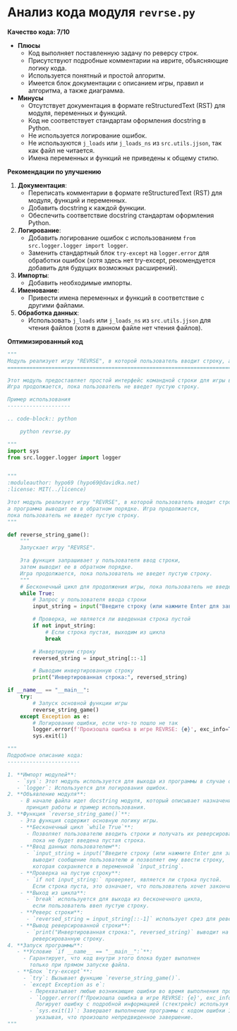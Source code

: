 # Анализ кода модуля `revrse.py`

**Качество кода: 7/10**

- **Плюсы**
    - Код выполняет поставленную задачу по реверсу строк.
    - Присутствуют подробные комментарии на иврите, объясняющие логику кода.
    - Используется понятный и простой алгоритм.
    - Имеется блок документации с описанием игры, правил и алгоритма, а также диаграмма.
- **Минусы**
    - Отсутствует документация в формате reStructuredText (RST) для модуля, переменных и функций.
    - Код не соответствует стандартам оформления docstring в Python.
    - Не используется логирование ошибок.
    - Не используются `j_loads` или `j_loads_ns` из `src.utils.jjson`, так как файл не читается.
    - Имена переменных и функций не приведены к общему стилю.

**Рекомендации по улучшению**

1.  **Документация**:
    -   Переписать комментарии в формате reStructuredText (RST) для модуля, функций и переменных.
    -   Добавить docstring к каждой функции.
    -   Обеспечить соответствие docstring стандартам оформления Python.
2.  **Логирование**:
    -   Добавить логирование ошибок с использованием `from src.logger.logger import logger`.
    -   Заменить стандартный блок `try-except` на `logger.error` для обработки ошибок (хотя здесь нет try-except, рекомендуется добавить для будущих возможных расширений).
3. **Импорты**:
    - Добавить необходимые импорты.
4.  **Именование**:
    -   Привести имена переменных и функций в соответствие с другими файлами.
5.  **Обработка данных**:
    -   Использовать `j_loads` или `j_loads_ns` из `src.utils.jjson` для чтения файлов (хотя в данном файле нет чтения файлов).

**Оптимизированный код**

```python
"""
Модуль реализует игру "REVRSE", в которой пользователь вводит строку, а программа выводит ее в обратном порядке.
===========================================================================================================

Этот модуль предоставляет простой интерфейс командной строки для игры в "REVRSE".
Игра продолжается, пока пользователь не введет пустую строку.

Пример использования
--------------------

.. code-block:: python

    python revrse.py

"""
import sys
from src.logger.logger import logger


"""
:moduleauthor: hypo69 (hypo69@davidka.net)
:license: MIT(../licence)

Этот модуль реализует игру "REVRSE", в которой пользователь вводит строку,
а программа выводит ее в обратном порядке. Игра продолжается,
пока пользователь не введет пустую строку.
"""

def reverse_string_game():
    """
    Запускает игру "REVRSE".

    Эта функция запрашивает у пользователя ввод строки,
    затем выводит ее в обратном порядке.
    Игра продолжается, пока пользователь не введет пустую строку.
    """
    # Бесконечный цикл для продолжения игры, пока пользователь не введет пустую строку
    while True:
        # Запрос у пользователя ввода строки
        input_string = input("Введите строку (или нажмите Enter для завершения): ")

        # Проверка, не является ли введенная строка пустой
        if not input_string:
            # Если строка пустая, выходим из цикла
            break

        # Инвертируем строку
        reversed_string = input_string[::-1]

        # Выводим инвертированную строку
        print("Инвертированная строка:", reversed_string)

if __name__ == "__main__":
    try:
        # Запуск основной функции игры
        reverse_string_game()
    except Exception as e:
        # Логирование ошибки, если что-то пошло не так
        logger.error(f'Произошла ошибка в игре REVRSE: {e}', exc_info=True)
        sys.exit(1)

"""
Подробное описание кода:
-----------------------

1. **Импорт модулей**:
   - `sys`: Этот модуль используется для выхода из программы в случае ошибки.
   - `logger`: Используется для логирования ошибок.
2. **Объявление модуля**:
    - В начале файла идет docstring модуля, который описывает назначение модуля,
      принцип работы и пример использования.
3. **Функция `reverse_string_game()`**:
    - Эта функция содержит основную логику игры.
    - **Бесконечный цикл `while True`**:
      - Позволяет пользователю вводить строки и получать их реверсированную версию,
        пока не будет введена пустая строка.
    - **Ввод данных пользователем**:
      - `input_string = input("Введите строку (или нажмите Enter для завершения): ")`
        выводит сообщение пользователю и позволяет ему ввести строку,
        которая сохраняется в переменной `input_string`.
    - **Проверка на пустую строку**:
      - `if not input_string:` проверяет, является ли строка пустой.
        Если строка пуста, это означает, что пользователь хочет закончить игру.
    - **Выход из цикла**:
      - `break` используется для выхода из бесконечного цикла,
        если пользователь ввел пустую строку.
    - **Реверс строки**:
      - `reversed_string = input_string[::-1]` использует срез для реверсирования строки.
    - **Вывод реверсированной строки**:
      - `print("Инвертированная строка:", reversed_string)` выводит на экран
        реверсированную строку.
4. **Запуск программы**:
   - **Условие `if __name__ == "__main__":`**:
     - Гарантирует, что код внутри этого блока будет выполнен
       только при прямом запуске файла.
   - **Блок `try-except`**:
     - `try`: Вызывает функцию `reverse_string_game()`.
     - `except Exception as e`:
       - Перехватывает любые возникающие ошибки во время выполнения программы.
       - `logger.error(f'Произошла ошибка в игре REVRSE: {e}', exc_info=True)`:
         Логирует ошибку с подробной информацией (стектрейс) используя logger.
       - `sys.exit(1)`: Завершает выполнение программы с кодом ошибки 1,
         указывая, что произошло непредвиденное завершение.
"""
```